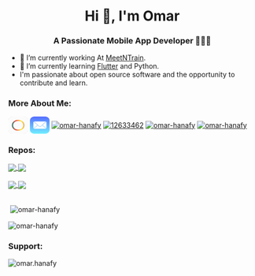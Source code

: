 <h1 align="center">Hi 👋, I'm Omar</h1>
<h3 align="center">A Passionate Mobile App Developer 👨🏽‍💻</h3>

- 🔭 I’m currently working At [MeetNTrain](https://www.meetntrain.com).
- 🌱 I’m currently learning [Flutter](https://flutter.dev/) and Python.
- I'm passionate about open source software and the opportunity to contribute and learn.

### More About Me:

<p align="left">
<a href="https://omarkhaled.web.app" target="blank"><img align="center" src="./myIcon.png" alt="omar-hanafy" height="35" width="40" /></a>
<a href="mailto:omar-hanafy@icloud.com"><img align="center" src="./mail.svg" alt="omar-hanafy" height="35" width="40" /></a>
  <a href="https://linkedin.com/in/omar-hanafy" target="blank"><img align="center" src="https://raw.githubusercontent.com/rahuldkjain/github-profile-readme-generator/master/src/images/icons/Social/linked-in-alt.svg" alt="omar-hanafy" height="30" width="40" /></a>
<a href="https://stackoverflow.com/users/12633462" target="blank"><img align="center" src="https://raw.githubusercontent.com/rahuldkjain/github-profile-readme-generator/master/src/images/icons/Social/stack-overflow.svg" alt="12633462" height="30" width="40" /></a>
<a href="https://www.hackerrank.com/omar-hanafy" target="blank"><img align="center" src="https://raw.githubusercontent.com/rahuldkjain/github-profile-readme-generator/master/src/images/icons/Social/hackerrank.svg" alt="omar-hanafy" height="30" width="40" /></a>
<a href="https://www.leetcode.com/omar-hanafy" target="blank"><img align="center" src="https://raw.githubusercontent.com/rahuldkjain/github-profile-readme-generator/master/src/images/icons/Social/leet-code.svg" alt="omar-hanafy" height="30" width="40" /></a>
</p>

### Repos:

<a href="https://github.com/omar-hanafy/flutter_telr_payment">
  <img align="center" height="120" src="https://github-readme-stats.vercel.app/api/pin/?username=omar-hanafy&repo=flutter_telr_payment&theme=buefy" />
</a>

<a href="https://github.com/omar-hanafy/flutter_helper_utils">
  <img align="center" height="120" src="https://github-readme-stats.vercel.app/api/pin/?username=omar-hanafy&repo=flutter_helper_utils&theme=buefy" />
</a>

<br />
<br />

<a href="https://github.com/omar-hanafy/nft-icons">
  <img align="center" height="120" src="https://github-readme-stats.vercel.app/api/pin/?username=omar-hanafy&repo=nft-icons&theme=buefy" />
</a>

<a href="https://github.com/omar-hanafy/Data-Structures-And-Algorithms">
  <img align="center" height="120" src="https://github-readme-stats.vercel.app/api/pin/?username=omar-hanafy&repo=Data-Structures-And-Algorithms&theme=buefy" />
</a>

<br />
<br />

<p>&nbsp;<img align="center" src="https://github-readme-stats.vercel.app/api?username=omar-hanafy&show_icons=true&locale=en" alt="omar-hanafy" /></p>

<p><img align="center" src="https://github-readme-streak-stats.herokuapp.com/?user=omar-hanafy&" alt="omar-hanafy" /></p>

<h3 align="left">Support:</h3>
<p><a href="https://www.buymeacoffee.com/omar.hanafy"> <img align="left" src="https://cdn.buymeacoffee.com/buttons/v2/default-yellow.png" height="50" width="210" alt="omar.hanafy" /></a></p><br><br>

